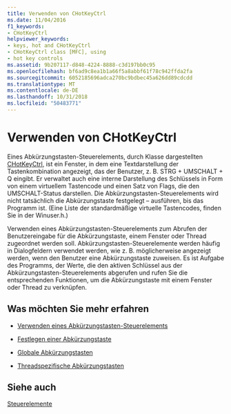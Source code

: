 ```yaml
---
title: Verwenden von CHotKeyCtrl
ms.date: 11/04/2016
f1_keywords:
- CHotKeyCtrl
helpviewer_keywords:
- keys, hot and CHotKeyCtrl
- CHotKeyCtrl class [MFC], using
- hot key controls
ms.assetid: 9b207117-d848-4224-8888-c3d197bb0c95
ms.openlocfilehash: bf6ad9c8ea1b1a66f5a8abbf61f78c942ffda2fa
ms.sourcegitcommit: 6052185696adca270bc9bdbec45a626dd89cdcdd
ms.translationtype: MT
ms.contentlocale: de-DE
ms.lasthandoff: 10/31/2018
ms.locfileid: "50483771"
---
```

# <a name="using-chotkeyctrl"></a>Verwenden von CHotKeyCtrl

Eines Abkürzungstasten-Steuerelements, durch Klasse dargestellten [CHotKeyCtrl](../mfc/reference/chotkeyctrl-class.md), ist ein Fenster, in dem eine Textdarstellung der Tastenkombination angezeigt, das der Benutzer, z. B. STRG + UMSCHALT + Q eingibt. Er verwaltet auch eine interne Darstellung des Schlüssels in Form von einem virtuellem Tastencode und einen Satz von Flags, die den UMSCHALT-Status darstellen. Die Abkürzungstasten-Steuerelements wird nicht tatsächlich die Abkürzungstaste festgelegt – ausführen, bis das Programm ist. (Eine Liste der standardmäßige virtuelle Tastencodes, finden Sie in der Winuser.h.)

Verwenden eines Abkürzungstasten-Steuerelements zum Abrufen der Benutzereingabe für die Abkürzungstaste, einem Fenster oder Thread zugeordnet werden soll. Abkürzungstasten-Steuerelemente werden häufig in Dialogfeldern verwendet werden, wie z. B. möglicherweise angezeigt werden, wenn den Benutzer eine Abkürzungstaste zuweisen. Es ist Aufgabe des Programms, der Werte, die den aktiven Schlüssel aus der Abkürzungstasten-Steuerelements abgerufen und rufen Sie die entsprechenden Funktionen, um die Abkürzungstaste mit einem Fenster oder Thread zu verknüpfen.

## <a name="what-do-you-want-to-know-more-about"></a>Was möchten Sie mehr erfahren

- [Verwenden eines Abkürzungstasten-Steuerelements](../mfc/using-a-hot-key-control.md)

- [Festlegen einer Abkürzungstaste](../mfc/setting-a-hot-key.md)

- [Globale Abkürzungstasten](../mfc/global-hot-keys.md)

- [Threadspezifische Abkürzungstasten](../mfc/thread-specific-hot-keys.md)

## <a name="see-also"></a>Siehe auch

[Steuerelemente](../mfc/controls-mfc.md)

